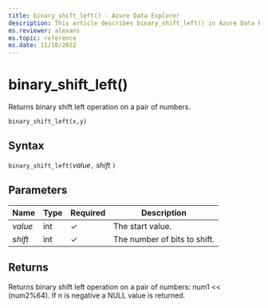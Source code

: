 ```yaml
---
title: binary_shift_left() - Azure Data Explorer
description: This article describes binary_shift_left() in Azure Data Explorer.
ms.reviewer: alexans
ms.topic: reference
ms.date: 11/10/2022
---
```

# binary_shift_left()

Returns binary shift left operation on a pair of numbers.

```kusto
binary_shift_left(x,y)
```

## Syntax

`binary_shift_left(`*value*`,` *shift* `)`

## Parameters

| Name | Type | Required | Description |
|--|--|--|--|
| *value* | int | &check; | The start value. |
| *shift* | int | &check; | The number of bits to shift. |

## Returns

Returns binary shift left operation on a pair of numbers: num1 << (num2%64).
If n is negative a NULL value is returned.
